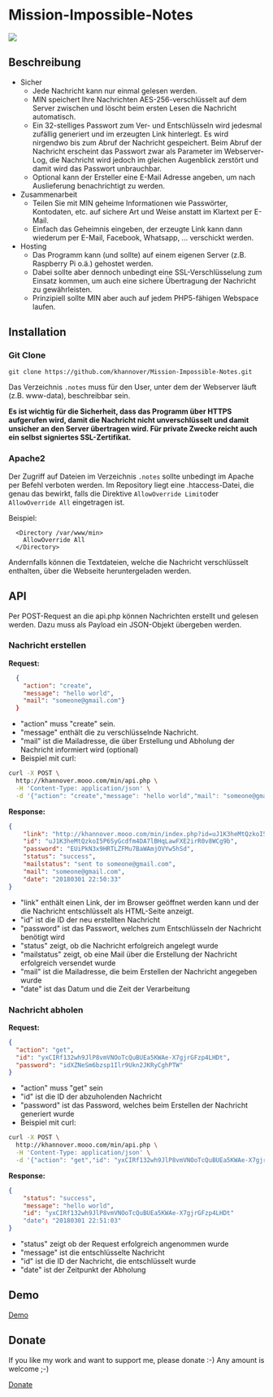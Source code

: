 # Mission-Impossible-Notes

![](https://hannover38.de/min/screenshot.png?fromGithub=true)

## Beschreibung

- Sicher
  - Jede Nachricht kann nur einmal gelesen werden.
  - MIN speichert Ihre Nachrichten AES-256-verschlüsselt auf dem Server zwischen und löscht beim ersten Lesen die Nachricht automatisch. 
  - Ein 32-stelliges Passwort zum Ver- und Entschlüsseln wird jedesmal zufällig generiert und im erzeugten Link hinterlegt. Es wird nirgendwo bis zum Abruf der Nachricht gespeichert. Beim Abruf der Nachricht erscheint das Passwort zwar als Parameter im Webserver-Log, die Nachricht wird jedoch im gleichen Augenblick zerstört und damit wird das Passwort unbrauchbar.
  - Optional kann der Ersteller eine E-Mail Adresse angeben, um nach Auslieferung benachrichtigt zu werden.
- Zusammenarbeit
  - Teilen Sie mit MIN geheime Informationen wie Passwörter, Kontodaten, etc. auf sichere Art und Weise anstatt im Klartext per E-Mail.
  - Einfach das Geheimnis eingeben, der erzeugte Link kann dann wiederum per E-Mail, Facebook, Whatsapp, ... verschickt werden.
- Hosting
  - Das Programm kann (und sollte) auf einem eigenen Server (z.B. Raspberry Pi o.ä.) gehostet werden. 
  - Dabei sollte aber dennoch unbedingt eine SSL-Verschlüsselung zum Einsatz kommen, um auch eine sichere Übertragung der Nachricht zu gewährleisten.
  - Prinzipiell sollte MIN aber auch auf jedem PHP5-fähigen Webspace laufen.

## Installation

### Git Clone

`git clone https://github.com/khannover/Mission-Impossible-Notes.git`

Das Verzeichnis `.notes` muss für den User, unter dem der Webserver läuft (z.B. www-data), beschreibbar sein.

**Es ist wichtig für die Sicherheit, dass das Programm über HTTPS aufgerufen wird, damit die Nachricht nicht unverschlüsselt und damit unsicher an den Server übertragen wird. Für private Zwecke reicht auch ein selbst signiertes SSL-Zertifikat.**

### Apache2

Der Zugriff auf Dateien im Verzeichnis `.notes` sollte unbedingt im Apache per Befehl verboten werden. Im Repository liegt eine .htaccess-Datei, die genau das bewirkt, falls die Direktive `AllowOverride Limit`oder `AllowOverride All` eingetragen ist.

Beispiel:

```
  <Directory /var/www/min>
    AllowOverride All
  </Directory>
```

Andernfalls können die Textdateien, welche die Nachricht verschlüsselt enthalten, über die Webseite heruntergeladen werden.

## API

Per POST-Request an die api.php können Nachrichten erstellt und gelesen werden.
Dazu muss als Payload ein JSON-Objekt übergeben werden.

### Nachricht erstellen

__Request:__

```json
  {
    "action": "create",
    "message": "hello world",
    "mail": "someone@gmail.com"}
  }
```

  * "action" muss "create" sein.
  * "message" enthält die zu verschlüsselnde Nachricht.
  * "mail" ist die Mailadresse, die über Erstellung und Abholung der Nachricht informiert wird (optional)
  * Beispiel mit curl:

```bash
curl -X POST \
  http://khannover.mooo.com/min/api.php \
  -H 'Content-Type: application/json' \
  -d '{"action": "create","message": "hello world","mail": "someone@gmail.com"}'
```

__Response:__

```json
{
    "link": "http://khannover.mooo.com/min/index.php?id=uJ1K3heMtQzkoI5P6SyGcdfm4DA7lBHqLawFXE2irR0v8WCg9b.txt&password=EUiPkN3x9HRTLZFMu7BaWAmjOVYw5hSd",
    "id": "uJ1K3heMtQzkoI5P6SyGcdfm4DA7lBHqLawFXE2irR0v8WCg9b",
    "password": "EUiPkN3x9HRTLZFMu7BaWAmjOVYw5hSd",
    "status": "success",
    "mailstatus": "sent to someone@gmail.com",
    "mail": "someone@gmail.com",
    "date": "20180301 22:50:33"
}
```

  * "link" enthält einen Link, der im Browser geöffnet werden kann und der die Nachricht entschlüsselt als HTML-Seite anzeigt.
  * "id" ist die ID der neu erstellten Nachricht
  * "password" ist das Passwort, welches zum Entschlüsseln der Nachricht benötigt wird
  * "status" zeigt, ob die Nachricht erfolgreich angelegt wurde
  * "mailstatus" zeigt, ob eine Mail über die Erstellung der Nachricht erfolgreich versendet wurde
  * "mail" ist die Mailadresse, die beim Erstellen der Nachricht angegeben wurde
  * "date" ist das Datum und die Zeit der Verarbeitung
  
### Nachricht abholen

__Request:__

```json 
{
  "action": "get",
  "id": "yxCIRf132wh9JlP8vmVNOoTcQuBUEa5KWAe-X7gjrGFzp4LHDt",
  "password": "idXZNeSm6bzsp1Ilr9Ukn2JKRyCghPTW"
}
```

  * "action" muss "get" sein
  * "id" ist die ID der abzuholenden Nachricht
  * "password" ist das Password, welches beim Erstellen der Nachricht generiert wurde
  * Beispiel mit curl:
```bash
curl -X POST \
  http://khannover.mooo.com/min/api.php \
  -H 'Content-Type: application/json' \
  -d '{"action": "get","id": "yxCIRf132wh9JlP8vmVNOoTcQuBUEa5KWAe-X7gjrGFzp4LHDt","password": "idXZNeSm6bzsp1Ilr9Ukn2JKRyCghPTW"}'
```  
  
__Response:__

```json
{
    "status": "success",
    "message": "hello world",
    "id": "yxCIRf132wh9JlP8vmVNOoTcQuBUEa5KWAe-X7gjrGFzp4LHDt"
    "date": "20180301 22:51:03"
}
```

  * "status" zeigt ob der Request erfolgreich angenommen wurde
  * "message" ist die entschlüsselte Nachricht
  * "id" ist die ID der Nachricht, die entschlüsselt wurde
  * "date" ist der Zeitpunkt der Abholung

## Demo

[Demo](https://hannover38.de/min)

## Donate

If you like my work and want to support me, please donate :-)
Any amount is welcome ;-)

[Donate](https://www.paypal.me/khannover)
